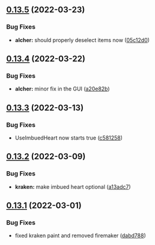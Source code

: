 ## [0.13.5](https://github.com/Torwent/FreeWaspBots/compare/v0.13.4...v0.13.5) (2022-03-23)


### Bug Fixes

* **alcher:** should properly deselect items now ([05c12d0](https://github.com/Torwent/FreeWaspBots/commit/05c12d079be6ec3c2648d65959dfff5c8b53c49b))



## [0.13.4](https://github.com/Torwent/FreeWaspBots/compare/v0.13.3...v0.13.4) (2022-03-22)


### Bug Fixes

* **alcher:** minor fix in the GUI ([a20e82b](https://github.com/Torwent/FreeWaspBots/commit/a20e82bac4afc1e1828e17ed79f92b767b623046))



## [0.13.3](https://github.com/Torwent/FreeWaspBots/compare/v0.13.2...v0.13.3) (2022-03-13)


### Bug Fixes

* UseImbuedHeart now starts true ([c581258](https://github.com/Torwent/FreeWaspBots/commit/c5812584a1d975204e086248bf877e2135264eb6))



## [0.13.2](https://github.com/Torwent/FreeWaspBots/compare/v0.13.1...v0.13.2) (2022-03-09)


### Bug Fixes

* **kraken:** make imbued heart optional ([a13adc7](https://github.com/Torwent/FreeWaspBots/commit/a13adc7b0a1f22ec29d52657679d488e01bc0c8f))



## [0.13.1](https://github.com/Torwent/FreeWaspBots/compare/v0.13.0...v0.13.1) (2022-03-01)


### Bug Fixes

* fixed kraken paint and removed firemaker ([dabd788](https://github.com/Torwent/FreeWaspBots/commit/dabd78831bf447cb1565fdd978852b52a9b9870f))



